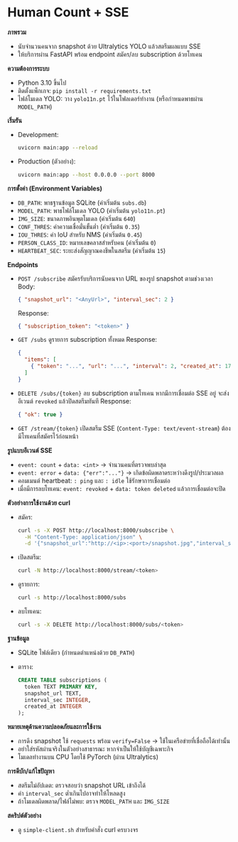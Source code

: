 # Human Count + SSE

**ภาพรวม**
- นับจำนวนคนจาก snapshot ด้วย Ultralytics YOLO แล้วสตรีมผลแบบ SSE
- ให้บริการผ่าน FastAPI พร้อม endpoint สมัคร/ลบ subscription ด้วยโทเคน

**ความต้องการระบบ**
- Python 3.10 ขึ้นไป
- ติดตั้งแพ็กเกจ: `pip install -r requirements.txt`
- ไฟล์โมเดล YOLO: วาง `yolo11n.pt` ไว้ในโฟลเดอร์ทำงาน (หรือกำหนดพาธผ่าน `MODEL_PATH`)

**เริ่มรัน**
- Development:  
  ```bash
  uvicorn main:app --reload
  ```

- Production (ตัวอย่าง):
  ```bash
  uvicorn main:app --host 0.0.0.0 --port 8000
  ```

**การตั้งค่า (Environment Variables)**

* `DB_PATH`: พาธฐานข้อมูล SQLite (ค่าเริ่มต้น `subs.db`)
* `MODEL_PATH`: พาธไฟล์โมเดล YOLO (ค่าเริ่มต้น `yolo11n.pt`)
* `IMG_SIZE`: ขนาดภาพอินพุตโมเดล (ค่าเริ่มต้น `640`)
* `CONF_THRES`: ค่าความเชื่อมั่นขั้นต่ำ (ค่าเริ่มต้น `0.35`)
* `IOU_THRES`: ค่า IoU สำหรับ NMS (ค่าเริ่มต้น `0.45`)
* `PERSON_CLASS_ID`: หมายเลขคลาสสำหรับคน (ค่าเริ่มต้น `0`)
* `HEARTBEAT_SEC`: ระยะส่งสัญญาณคงชีพในสตรีม (ค่าเริ่มต้น `15`)

**Endpoints**

* `POST /subscribe`
  สมัครรับบริการนับคนจาก URL ของรูป snapshot ตามช่วงเวลา
  Body:

  ```json
  { "snapshot_url": "<AnyUrl>", "interval_sec": 2 }
  ```

  Response:

  ```json
  { "subscription_token": "<token>" }
  ```

* `GET /subs`
  ดูรายการ subscription ทั้งหมด
  Response:

  ```json
  {
    "items": [
      { "token": "...", "url": "...", "interval": 2, "created_at": 1712345678 }
    ]
  }
  ```

* `DELETE /subs/{token}`
  ลบ subscription ตามโทเคน
  หากมีการเชื่อมต่อ SSE อยู่ จะส่งอีเวนต์ `revoked` แล้วปิดสตรีมทันที
  Response:

  ```json
  { "ok": true }
  ```

* `GET /stream/{token}`
  เปิดสตรีม SSE (`Content-Type: text/event-stream`)
  ต้องมีโทเคนที่สมัครไว้ก่อนหน้า

**รูปแบบอีเวนต์ SSE**

* `event: count` + `data: <int>` → จำนวนคนที่ตรวจพบล่าสุด
* `event: error` + `data: {"err":"..."}` → เกิดข้อผิดพลาดระหว่างดึงรูป/ประมวลผล
* คอมเมนต์ heartbeat: `: ping` และ `: idle` ใช้รักษาการเชื่อมต่อ
* เมื่อมีการลบโทเคน: `event: revoked` + `data: token deleted` แล้วการเชื่อมต่อจะปิด

**ตัวอย่างการใช้งานด้วย curl**

* สมัคร:

  ```bash
  curl -s -X POST http://localhost:8000/subscribe \
    -H "Content-Type: application/json" \
    -d '{"snapshot_url":"http://<ip>:<port>/snapshot.jpg","interval_sec":2}'
  ```
* เปิดสตรีม:

  ```bash
  curl -N http://localhost:8000/stream/<token>
  ```
* ดูรายการ:

  ```bash
  curl -s http://localhost:8000/subs
  ```
* ลบโทเคน:

  ```bash
  curl -s -X DELETE http://localhost:8000/subs/<token>
  ```

**ฐานข้อมูล**

* SQLite ไฟล์เดียว (กำหนดตำแหน่งด้วย `DB_PATH`)
* ตาราง:

  ```sql
  CREATE TABLE subscriptions (
    token TEXT PRIMARY KEY,
    snapshot_url TEXT,
    interval_sec INTEGER,
    created_at INTEGER
  );
  ```

**หมายเหตุด้านความปลอดภัยและการใช้งาน**

* การดึง snapshot ใช้ `requests` พร้อม `verify=False` → ใช้ในเครือข่ายที่เชื่อถือได้เท่านั้น
* อย่าใส่รหัสผ่านจริงในตัวอย่างสาธารณะ หากจำเป็นให้ใช้บัญชีเฉพาะกิจ
* โมเดลทำงานบน CPU โดยใช้ PyTorch (ผ่าน Ultralytics)

**การดีบัก/แก้ไขปัญหา**

* สตรีมไม่อัปเดต: ตรวจสอบว่า snapshot URL เข้าถึงได้
* ค่า `interval_sec` ต่ำเกินไปอาจทำให้โหลดสูง
* ถ้าโมเดลผิดพลาด/ไฟล์ไม่พบ: ตรวจ `MODEL_PATH` และ `IMG_SIZE`

**สคริปต์ตัวอย่าง**

* ดู `simple-client.sh` สำหรับคำสั่ง curl ครบวงจร

